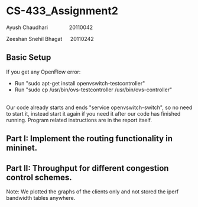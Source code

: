 # CS-433_Assignment2

Ayush Chaudhari       &emsp; &emsp; &emsp; 20110042

Zeeshan Snehil Bhagat &emsp; 20110242
## Basic Setup
If you get any OpenFlow error:
* Run "sudo apt-get install openvswitch-testcontroller"
* Run "sudo cp /usr/bin/ovs-testcontroller /usr/bin/ovs-controller"

<br>
Our code already starts and ends "service openvswitch-switch", so no need to start it, instead start it again if you need it after our code has finished running.
Program related instructions are in the report itself.

## Part I: Implement the routing functionality in mininet.

## Part II: Throughput for different congestion control schemes.
Note: We plotted the graphs of the clients only and not stored the iperf bandwidth tables anywhere.
